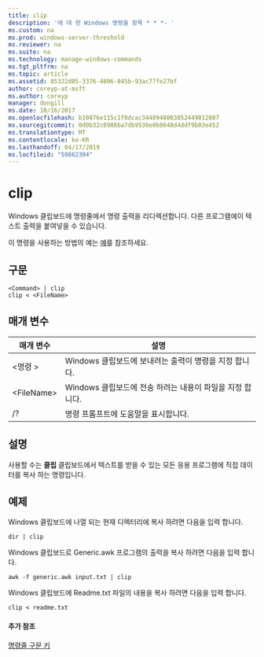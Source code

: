 ```yaml
---
title: clip
description: '에 대 한 Windows 명령을 항목 * * *- '
ms.custom: na
ms.prod: windows-server-threshold
ms.reviewer: na
ms.suite: na
ms.technology: manage-windows-commands
ms.tgt_pltfrm: na
ms.topic: article
ms.assetid: 85322d85-3376-4806-845b-93ac77fe27bf
author: coreyp-at-msft
ms.author: coreyp
manager: dongill
ms.date: 10/16/2017
ms.openlocfilehash: b10876e115c1f0dcac3448948003852449012087
ms.sourcegitcommit: 0d0b32c8986ba7db9536e0b8648d4ddf9b03e452
ms.translationtype: MT
ms.contentlocale: ko-KR
ms.lasthandoff: 04/17/2019
ms.locfileid: "59862394"
---
```

# <a name="clip"></a>clip



Windows 클립보드에 명령줄에서 명령 출력을 리디렉션합니다. 다른 프로그램에이 텍스트 출력을 붙여넣을 수 있습니다.

이 명령을 사용하는 방법의 예는 [예](#BKMK_examples)를 참조하세요.

## <a name="syntax"></a>구문

```
<Command> | clip
clip < <FileName>
```

## <a name="parameters"></a>매개 변수

|매개 변수|설명|
|---------|-----------|
|\<명령 >|Windows 클립보드에 보내려는 출력이 명령을 지정 합니다.|
|\<FileName>|Windows 클립보드에 전송 하려는 내용이 파일을 지정 합니다.|
|/?|명령 프롬프트에 도움말을 표시합니다.|

## <a name="remarks"></a>설명

사용할 수는 **클립** 클립보드에서 텍스트를 받을 수 있는 모든 응용 프로그램에 직접 데이터를 복사 하는 명령입니다.

## <a name="BKMK_examples"></a>예제

Windows 클립보드에 나열 되는 현재 디렉터리에 복사 하려면 다음을 입력 합니다.
```
dir | clip
```
Windows 클립보드로 Generic.awk 프로그램의 출력을 복사 하려면 다음을 입력 합니다.
```
awk -f generic.awk input.txt | clip
```
Windows 클립보드에 Readme.txt 파일의 내용을 복사 하려면 다음을 입력 합니다.
```
clip < readme.txt
```

#### <a name="additional-references"></a>추가 참조

[명령줄 구문 키](command-line-syntax-key.md)